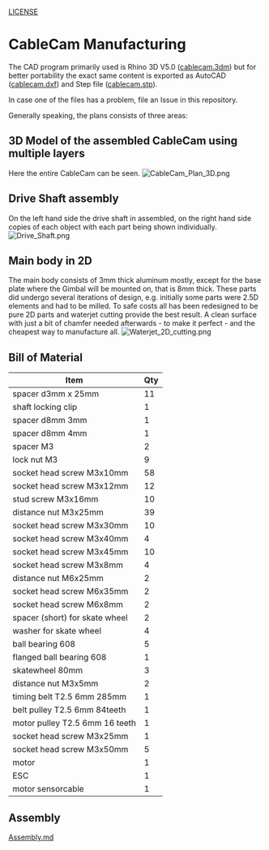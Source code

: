 [LICENSE](LICENSE)

# CableCam Manufacturing

The CAD program primarily used is Rhino 3D V5.0 ([cablecam.3dm](https://github.com/wernerdaehn/cablecam/raw/master/cablecam.3dm)) but for better portability the exact same content is exported as AutoCAD ([cablecam.dxf](https://github.com/wernerdaehn/cablecam/raw/master/cablecam.dxf)) and Step file ([cablecam.stp](https://github.com/wernerdaehn/cablecam/raw/master/cablecam.stp)).

In case one of the files has a problem, file an Issue in this repository.

Generally speaking, the plans consists of three areas:

## 3D Model of the assembled CableCam using multiple layers
Here the entire CableCam can be seen.
![CableCam_Plan_3D.png](CableCam_Plan_3D.png)

## Drive Shaft assembly
On  the left hand side the drive shaft in assembled, on the right hand side copies of each object with each part being shown individually.
![Drive_Shaft.png](Drive_Shaft.png)

## Main body in 2D
The main body consists of 3mm thick aluminum mostly, except for the base plate where the Gimbal will be mounted on, that is 8mm thick.
These parts did undergo several iterations of design, e.g. initially some parts were 2.5D elements and had to be milled. To safe costs all has been redesigned to be pure 2D parts and waterjet cutting provide the best result. A clean surface with just a bit of chamfer needed afterwards - to make it perfect - and the cheapest way to manufacture all.
![Waterjet_2D_cutting.png](Waterjet_2D_cutting.png)

## Bill of Material

Item | Qty
-----|-----
spacer d3mm x 25mm | 11
shaft locking clip | 1
spacer d8mm 3mm | 1
spacer d8mm 4mm | 1
spacer M3 | 2
lock nut M3 | 9
socket head screw M3x10mm | 58
socket head screw M3x12mm | 12
stud screw M3x16mm | 10
distance nut M3x25mm | 39
socket head screw M3x30mm | 10
socket head screw M3x40mm | 4
socket head screw M3x45mm | 10
socket head screw M3x8mm | 4
distance nut M6x25mm | 2
socket head screw M6x35mm | 2
socket head screw M6x8mm | 2
spacer (short) for skate wheel | 2
washer for skate wheel | 4
ball bearing 608 | 5
flanged ball bearing 608 | 1
skatewheel 80mm | 3
distance nut M3x5mm | 2
timing belt T2.5 6mm 285mm | 1
belt pulley T2.5 6mm 84teeth | 1
motor pulley T2.5 6mm 16 teeth | 1
socket head screw M3x25mm | 1
socket head screw M3x50mm | 5
motor | 1
ESC | 1
motor sensorcable | 1


## Assembly

[Assembly.md](Assembly.md)

